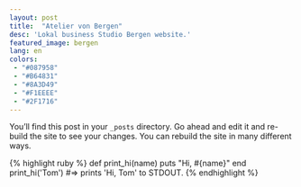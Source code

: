 ```yaml
---
layout: post
title:  "Atelier von Bergen"
desc: 'Lokal business Studio Bergen website.'
featured_image: bergen
lang: en
colors:
 - "#087958"
 - "#B64831"
 - "#8A3D49"
 - "#F1EEEE"
 - "#2F1716"
---
```

You’ll find this post in your `_posts` directory. Go ahead and edit it and re-build the site to see your changes. You can rebuild the site in many different ways.

{% highlight ruby %}
def print_hi(name)
  puts "Hi, #{name}"
end
print_hi('Tom')
#=> prints 'Hi, Tom' to STDOUT.
{% endhighlight %}
